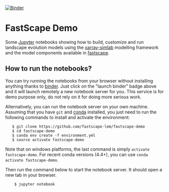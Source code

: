 [![Binder](https://mybinder.org/badge_logo.svg)](https://mybinder.org/v2/gh/fastscape-lem/fastscape-demo/master?urlpath=lab)

# FastScape Demo

Some [Jupyter](http://jupyter.org/) notebooks showing how to build,
customize and run landscape evolution models using the
[xarray-simlab](https://github.com/benbovy/xarray-simlab) modelling
framework and the model components available in
[fastscape](https://github.com/fastscape-lem/fastscape).

## How to run the notebooks?

You can try running the notebooks from your browser without installing
anything thanks to [binder](https://mybinder.org/). Just click on the
"launch binder" badge above and it will launch remotely a new notebook
server for you. This service is for demo purpose only, do not rely on
it for doing more serious work.

Alternatively, you can run the notebook server on your own
machine. Assuming that you have `git` and
[conda](https://conda.io/docs/index.html) installed, you just need to
run the following commands to install and activate the environment:

```
   $ git clone https://github.com/fastscape-lem/fastscape-demo
   $ cd fastscape-demo
   $ conda env create -f environment.yml
   $ source activate fastscape-demo
```

Note that on windows platforms, the last command is simply `activate
fastscape-demo`. For recent conda versions (4.4+), you can use
`conda activate fastscape-demo`.

Then run the command below to start the notebook server. It should open
a new tab in your browser.

```
    $ jupyter notebook
```
